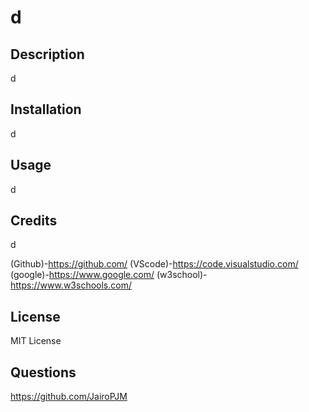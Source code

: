 
  # d
  
  ## Description
  d
  
  ## Installation
  d

  ## Usage
  d

  ## Credits
  d

  (Github)-https://github.com/ 
  (VScode)-https://code.visualstudio.com/ 
  (google)-https://www.google.com/ 
  (w3school)-https://www.w3schools.com/

  ## License
  MIT License

  ## Questions
  https://github.com/JairoPJM

